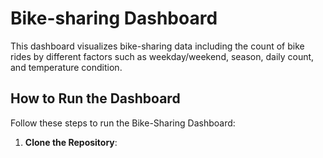 # Bike-sharing Dashboard
This dashboard visualizes bike-sharing data including the count of bike rides by different factors such as weekday/weekend, season, daily count, and temperature condition.
## How to Run the Dashboard
Follow these steps to run the Bike-Sharing Dashboard:
1. **Clone the Repository**:

